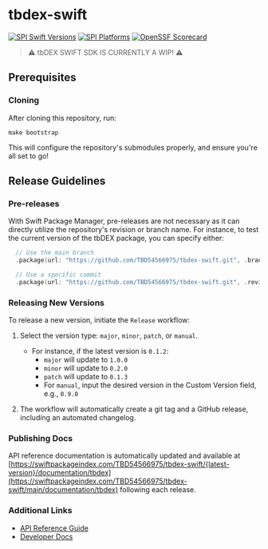 # tbdex-swift

[![SPI Swift Versions](https://img.shields.io/endpoint?url=https%3A%2F%2Fswiftpackageindex.com%2Fapi%2Fpackages%2FTBD54566975%2Ftbdex-swift%2Fbadge%3Ftype%3Dswift-versions)](https://swiftpackageindex.com/TBD54566975/tbdex-swift)
[![SPI Platforms](https://img.shields.io/endpoint?url=https%3A%2F%2Fswiftpackageindex.com%2Fapi%2Fpackages%2FTBD54566975%2Ftbdex-swift%2Fbadge%3Ftype%3Dplatforms)](https://swiftpackageindex.com/TBD54566975/tbdex-swift)
[![OpenSSF Scorecard](https://api.securityscorecards.dev/projects/github.com/TBD54566975/tbdex-swift/badge)](https://securityscorecards.dev/viewer/?uri=github.com/TBD54566975/tbdex-swift)

> ⚠️ tbDEX SWIFT SDK IS CURRENTLY A WIP! ⚠️

## Prerequisites

### Cloning

After cloning this repository, run:

```
make bootstrap
```

This will configure the repository's submodules properly, and ensure you're all set to go!

## Release Guidelines

### Pre-releases

With Swift Package Manager, pre-releases are not necessary as it can directly utilize the repository's revision or branch name. For instance, to test the current version of the tbDEX package, you can specify either:

```swift
  // Use the main branch
  .package(url: "https://github.com/TBD54566975/tbdex-swift.git", .branch("main")),

  // Use a specific commit
  .package(url: "https://github.com/TBD54566975/tbdex-swift.git", .revision("28b3c865742f3b0cb9813f84e9c547425a06ac1d")),
```

### Releasing New Versions

To release a new version, initiate the `Release` workflow:

1. Select the version type: `major`, `minor`, `patch`, or `manual`.

   - For instance, if the latest version is `0.1.2`:
     - `major` will update to `1.0.0`
     - `minor` will update to `0.2.0`
     - `patch` will update to `0.1.3`
     - For `manual`, input the desired version in the Custom Version field, e.g., `0.9.0`

2. The workflow will automatically create a git tag and a GitHub release, including an automated changelog.

### Publishing Docs

API reference documentation is automatically updated and available at [https://swiftpackageindex.com/TBD54566975/tbdex-swift/{latest-version}/documentation/tbdex](https://swiftpackageindex.com/TBD54566975/tbdex-swift/main/documentation/tbdex) following each release.

### Additional Links

- [API Reference Guide](https://swiftpackageindex.com/TBD54566975/tbdex-swift/main/documentation/tbdex)
- [Developer Docs](https://developer.tbd.website/docs/tbdex/)
